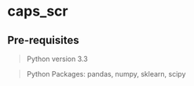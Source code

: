 # caps_scr

## Pre-requisites

> Python version  3.3


> Python Packages: pandas, numpy, sklearn, scipy
